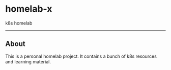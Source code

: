 # homelab-x
k8s homelab

---

## About
This is a personal homelab project. It contains a bunch of k8s resources and learning material.
